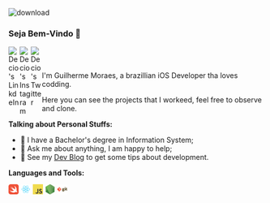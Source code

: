 ![download](https://user-images.githubusercontent.com/22078132/87231043-39bfdd80-c38a-11ea-8cb0-2bf634c79211.jpeg)


### Seja Bem-Vindo 👋

<a href="https://www.linkedin.com/in/ggarciamoraes/">
  <img align="left" alt="Decio's LinkdeIn" width="22px" src="https://cdn.jsdelivr.net/npm/simple-icons@v3/icons/linkedin.svg" />
</a>
<a href="https://www.instagram.com/eudesenvolvedor/">
  <img align="left" alt="Decio's Instagram" width="22px" src="https://cdn.jsdelivr.net/npm/simple-icons@v3/icons/instagram.svg" />
</a>
<a href="https://meublogdev.netlify.app/">
  <img align="left" alt="Decio's Twitter" width="22px" src="https://cdn.jsdelivr.net/npm/simple-icons@v3/icons/twitter.svg" />
</a>

<br />
<br />

I'm Guilherme Moraes, a brazillian iOS Developer tha loves codding.

Here you can see the projects that I workeed, feel free to observe and clone.

**Talking about Personal Stuffs:**

- 📱 I have a Bachelor's degree in Information System; 
- 💬 Ask me about anything, I am happy to help;
- 📝 See my [Dev Blog](https://meublogdev.netlify.app/) to get some tips about development.


**Languages and Tools:**  

<code><img height="20" src="https://raw.githubusercontent.com/github/explore/80688e429a7d4ef2fca1e82350fe8e3517d3494d/topics/swift/swift.png"></code>
<code><img height="20" src="https://raw.githubusercontent.com/github/explore/80688e429a7d4ef2fca1e82350fe8e3517d3494d/topics/react/react.png"></code>
<code><img height="20" src="https://raw.githubusercontent.com/github/explore/80688e429a7d4ef2fca1e82350fe8e3517d3494d/topics/javascript/javascript.png"></code>
<code><img height="20" src="https://raw.githubusercontent.com/github/explore/80688e429a7d4ef2fca1e82350fe8e3517d3494d/topics/nodejs/nodejs.png"></code>
<code><img height="20" src="https://raw.githubusercontent.com/github/explore/80688e429a7d4ef2fca1e82350fe8e3517d3494d/topics/git/git.png"></code>
